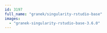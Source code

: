 ```yaml
---
id: 3197
full_name: "granek/singularity-rstudio-base"
images: 
  - "granek-singularity-rstudio-base-3.6.0"
---
```

